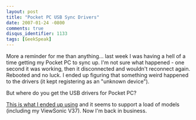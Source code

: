 ```yaml
---
layout: post
title: "Pocket PC USB Sync Drivers"
date: 2007-01-24 -0800
comments: true
disqus_identifier: 1133
tags: [GeekSpeak]
---
```

More a reminder for me than anything... last week I was having a hell of
a time getting my Pocket PC to sync up. I'm not sure what happened - one
second it was working, then it disconnected and wouldn't reconnect
again. Rebooted and no luck. I ended up figuring that something weird
happened to the drivers (it kept registering as an "unknown device").
 
 But where do you get the USB drivers for Pocket PC?
 
 [This is what I ended up
using](http://www.driverzone.com/device.php?id=2391&show_devs=a) and it
seems to support a load of models (including my ViewSonic V37). Now I'm
back in business.
